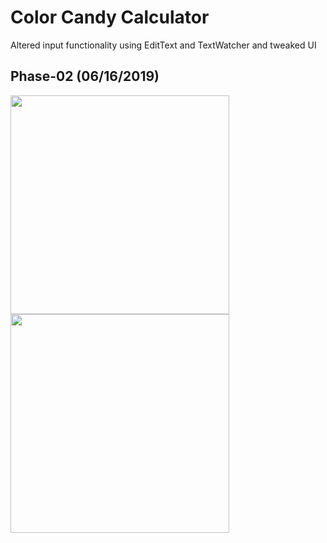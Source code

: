 # Color Candy Calculator
Altered input functionality using EditText and TextWatcher and tweaked UI
## Phase-02 (06/16/2019)
<img src="https://user-images.githubusercontent.com/25170682/59562318-49141080-903c-11e9-9df5-b15e4fc6efde.png" width="350"> <img src="https://user-images.githubusercontent.com/25170682/59562317-49141080-903c-11e9-8e93-dbe2683702b5.png" width="350">
